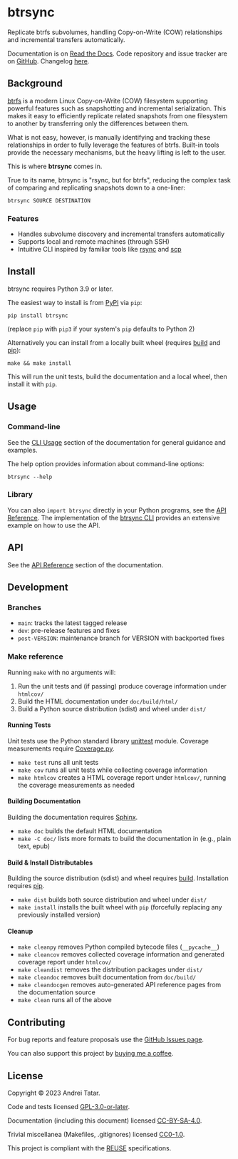 <!--
Copyright © 2023 Andrei Tatar <andrei.ttr@gmail.com>

SPDX-License-Identifier: CC-BY-SA-4.0
-->

# btrsync

Replicate btrfs subvolumes, handling Copy-on-Write (COW) relationships and incremental transfers automatically.

Documentation is on [Read the Docs](https://btrsync.readthedocs.io).
Code repository and issue tracker are on [GitHub](https://github.com/andreittr/btrsync).
Changelog [here](CHANGELOG.md).

## Background
[btrfs](https://btrfs.wiki.kernel.org) is a modern Linux Copy-on-Write (COW) filesystem supporting powerful features such as snapshotting and incremental serialization.
This makes it easy to efficiently replicate related snapshots from one filesystem to another by transferring only the differences between them.

What is not easy, however, is manually identifying and tracking these relationships in order to fully leverage the features of btrfs.
Built-in tools provide the necessary mechanisms, but the heavy lifting is left to the user.

This is where **btrsync** comes in.

True to its name, btrsync is "rsync, but for btrfs", reducing the complex task of comparing and replicating snapshots down to a one-liner:
```
btrsync SOURCE DESTINATION
```

### Features
- Handles subvolume discovery and incremental transfers automatically
- Supports local and remote machines (through SSH)
- Intuitive CLI inspired by familiar tools like [rsync](https://rsync.samba.org/) and [scp](https://man.openbsd.org/scp.1)

## Install
btrsync requires Python 3.9 or later.

The easiest way to install is from [PyPI](https://pypi.org/project/btrsync/) via `pip`:
```
pip install btrsync
```
(replace `pip` with `pip3` if your system's `pip` defaults to Python 2)

Alternatively you can install from a locally built wheel (requires [build](https://github.com/pypa/build) and [pip](https://pip.pypa.io/)):
```
make && make install
```
This will run the unit tests, build the documentation and a local wheel, then install it with `pip`.

## Usage
### Command-line
See the [CLI Usage](https://btrsync.readthedocs.io/en/stable/cli-usage.html) section of the documentation for general guidance and examples.

The help option provides information about command-line options:
```
btrsync --help
```

### Library
You can also `import btrsync` directly in your Python programs, see the [API Reference](https://btrsync.readthedocs.io/en/stable/api.html).
The implementation of the [btrsync CLI](btrsync/cli.py) provides an extensive example on how to use the API.

## API

See the [API Reference](https://btrsync.readthedocs.io/en/stable/api.html) section of the documentation.

## Development
### Branches
- `main`: tracks the latest tagged release
- `dev`: pre-release features and fixes
- `post-VERSION`: maintenance branch for VERSION with backported fixes

### Make reference
Running `make` with no arguments will:
1. Run the unit tests and (if passing) produce coverage information under `htmlcov/`
1. Build the HTML documentation under `doc/build/html/`
1. Build a Python source distribution (sdist) and wheel under `dist/`

#### Running Tests
Unit tests use the Python standard library [unittest](https://docs.python.org/3/library/unittest.html) module.
Coverage measurements require [Coverage.py](https://github.com/nedbat/coveragepy).
- `make test` runs all unit tests
- `make cov` runs all unit tests while collecting coverage information
- `make htmlcov` creates a HTML coverage report under `htmlcov/`, running the coverage measurements as needed

#### Building Documentation
Building the documentation requires [Sphinx](https://www.sphinx-doc.org).
- `make doc` builds the default HTML documentation
- `make -C doc/` lists more formats to build the documentation in (e.g., plain text, epub)

#### Build & Install Distributables
Building the source distribution (sdist) and wheel requires [build](https://github.com/pypa/build).
Installation requires [pip](https://pip.pypa.io/).
- `make dist` builds both source distribution and wheel under `dist/`
- `make install` installs the built wheel with `pip` (forcefully replacing any previously installed version)

#### Cleanup
- `make cleanpy` removes Python compiled bytecode files (`__pycache__`)
- `make cleancov` removes collected coverage information and generated coverage report under `htmlcov/`
- `make cleandist` removes the distribution packages under `dist/`
- `make cleandoc` removes built documentation from `doc/build/`
- `make cleandocgen` removes auto-generated API reference pages from the documentation source
- `make clean` runs all of the above

## Contributing

For bug reports and feature proposals use the [GitHub Issues page](https://github.com/andreittr/btrsync/issues).

You can also support this project by [buying me a coffee](https://www.buymeacoffee.com/andrei.ttr).

## License
Copyright © 2023 Andrei Tatar.

Code and tests licensed [GPL-3.0-or-later](LICENSES/GPL-3.0-or-later.txt).

Documentation (including this document) licensed [CC-BY-SA-4.0](LICENSES/CC-BY-SA-4.0.txt).

Trivial miscellanea (Makefiles, .gitignores) licensed [CC0-1.0](LICENSES/CC0-1.0.txt).

This project is compliant with the [REUSE](https://reuse.software) specifications.
